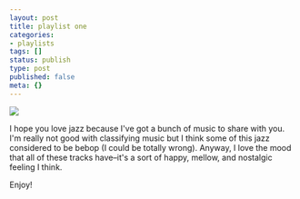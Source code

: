 ```yaml
---
layout: post
title: playlist one
categories:
- playlists
tags: []
status: publish
type: post
published: false
meta: {}
---
```


![](/squarespace_images/content_v1_50dcc98be4b0c2f49762636c_1396932455275-ESRKI0MZRXFTU8FAH1I3_music+monday2.jpg_)
  






I hope you love jazz because I've got a bunch of music to share with you. I'm really not good with classifying music but I think some of this jazz considered to be bebop (I could be totally wrong). Anyway, I love the mood that all of these tracks have–it's a sort of happy, mellow, and nostalgic feeling I think.

Enjoy! 

 
